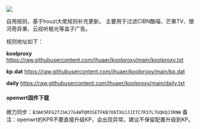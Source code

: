 ![](https://z3.ax1x.com/2021/06/17/2xFeRU.png)

自用规则，基于houzi大佬规则补充更新。
主要用于过滤CIBN酷喵、芒果TV、银河奇异果、云视听极光等盒子广告。

规则地址如下：

**koolproxy**
https://raw.githubusercontent.com/ihuaer/koolproxy/main/koolproxy.txt

**kp.dat**
https://raw.githubusercontent.com/ihuaer/koolproxy/main/kp.dat

**daily**
https://raw.githubusercontent.com/ihuaer/koolproxy/main/daily.txt

#### openwrt固件下载

微力同步：`B3AK5RFG2TJSKJ7G4WTQM3SETFKB7O6TXUJJJITC7R37L7UQKQJ3RNW`
备注：openwrt的KPR不要直接升级KP，会出现异常。建议不保留配置升级到KP。
